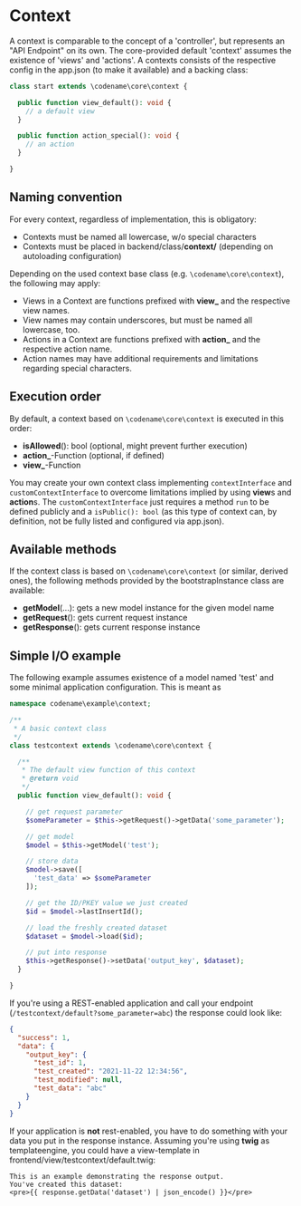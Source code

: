 # Context

A context is comparable to the concept of a 'controller', but represents an "API Endpoint" on its own.
The core-provided default 'context' assumes the existence of 'views' and 'actions'.
A contexts consists of the respective config in the app.json (to make it available) and a backing class:

~~~php
class start extends \codename\core\context {

  public function view_default(): void {
    // a default view
  }

  public function action_special(): void {
    // an action
  }

}
~~~

## Naming convention

For every context, regardless of implementation, this is obligatory:
- Contexts must be named all lowercase, w/o special characters
- Contexts must be placed in backend/class/**context/** (depending on autoloading configuration)

Depending on the used context base class (e.g. `\codename\core\context`), the following may apply:
- Views in a Context are functions prefixed with **view_** and the respective view names.
- View names may contain underscores, but must be named all lowercase, too.
- Actions in a Context are functions prefixed with **action_** and the respective action name.
- Action names may have additional requirements and limitations regarding special characters.

## Execution order

By default, a context based on `\codename\core\context` is executed in this order:

- **isAllowed**(): bool (optional, might prevent further execution)
- **action_**-Function (optional, if defined)
- **view_**-Function

You may create your own context class implementing `contextInterface` and `customContextInterface` to overcome limitations implied by using **view**s and **action**s. The `customContextInterface` just requires a method `run` to be defined publicly and a `isPublic(): bool` (as this type of context can, by definition, not be fully listed and configured via app.json).

## Available methods

If the context class is based on `\codename\core\context` (or similar, derived ones), the following methods provided by the bootstrapInstance class are available:

- **getModel**(...): gets a new model instance for the given model name
- **getRequest**(): gets current request instance
- **getResponse**(): gets current response instance

## Simple I/O example

The following example assumes existence of a model named 'test' and some minimal application configuration.
This is meant as

~~~php
namespace codename\example\context;

/**
 * A basic context class
 */
class testcontext extends \codename\core\context {

  /**
   * The default view function of this context
   * @return void
   */
  public function view_default(): void {

    // get request parameter
    $someParameter = $this->getRequest()->getData('some_parameter');

    // get model
    $model = $this->getModel('test');

    // store data
    $model->save([
      'test_data' => $someParameter
    ]);

    // get the ID/PKEY value we just created
    $id = $model->lastInsertId();

    // load the freshly created dataset
    $dataset = $model->load($id);

    // put into response
    $this->getResponse()->setData('output_key', $dataset);
  }

}
~~~

If you're using a REST-enabled application and call your endpoint (`/testcontext/default?some_parameter=abc`) the response could look like:
~~~json
{
  "success": 1,
  "data": {
    "output_key": {
      "test_id": 1,
      "test_created": "2021-11-22 12:34:56",
      "test_modified": null,
      "test_data": "abc"
    }
  }
}
~~~

If your application is **not** rest-enabled, you have to do something with your data you put in the response instance.
Assuming you're using **twig** as templateengine, you could have a view-template in frontend/view/testcontext/default.twig:

~~~twig
This is an example demonstrating the response output.
You've created this dataset:
<pre>{{ response.getData('dataset') | json_encode() }}</pre>
~~~
